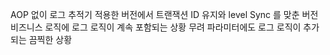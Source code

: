 AOP 없이 로그 추적기 적용한 버전에서
트랜잭션 ID 유지와 level Sync 를 맞춘 버전
비즈니스 로직에 로그 로직이 계속 포함되는 상황
무려 파라미터에도 로그 로직이 추가되는 끔찍한 상황
